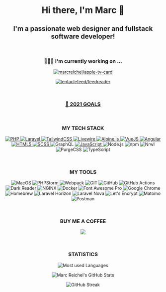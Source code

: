 <h1 align="center">
  Hi there, I'm Marc 👋
</h1>

<h2 align="center">
  I'm a passionate web designer and fullstack software developer!
</h2>

<br />

<h3 align="center">
  🧑🏼‍💻 I'm currently working on ...
</h3>

<p align="center">
  <a href="https://github.com/marcreichel/apple-tv-card">
    <img src="https://github-readme-stats.vercel.app/api/pin/?username=marcreichel&repo=apple-tv-card&theme=onedark" alt="marcreichel/apple-tv-card">
  </a>
</p>
<p align="center">
  <a href="https://github.com/tentaclefeed/feedreader">
    <img src="https://github-readme-stats.vercel.app/api/pin/?username=tentaclefeed&repo=feedreader&theme=onedark&show_owner=true" alt="tentaclefeed/feedreader">
  </a>
</p>

<br />

<h3 align="center">
  <a href="https://github.com/users/marcreichel/projects/3">🥅 2021 GOALS</a>
</h3>

<br />

<h3 align="center">
  MY TECH STACK
</h3>

<p align="center">
  <a href="https://github.com/topics/php">
    <img src="https://img.shields.io/badge/-PHP-%231572B6?style=for-the-badge&color=blue&logo=php&logoColor=ffffff" alt="PHP">
  </a>
  <a href="https://github.com/topics/laravel">
    <img src="https://img.shields.io/badge/-Laravel-%231572B6?style=for-the-badge&color=FF2D20&logo=laravel&logoColor=ffffff" alt="Laravel">
  </a>
  <a href="https://github.com/topics/tailwind">
    <img src="https://img.shields.io/badge/-TailwindCss-%231a202c?style=for-the-badge&logo=tailwind-css" alt="TailwindCSS">
  </a>
  <a href="https://github.com/topics/livewire">
    <img src="https://img.shields.io/badge/-Livewire-%231572B6?style=for-the-badge&color=blueviolet&logo=laravel-livewire&logoColor=ffffff" alt="Livewire">
  </a>
  <a href="https://github.com/topics/alpine-js">
    <img src="https://img.shields.io/badge/-Alpine.js-%231572B6?style=for-the-badge&color=8BC0D0&logo=Alpine.js&logoColor=000000" alt="Alpine.js">
  </a>
  <a href="https://github.com/topics/vue">
    <img src="https://img.shields.io/badge/-Vue.js-%234FC08D?style=for-the-badge&logo=Vue.js" alt="VueJS">
  </a>
  <a href="https://github.com/topics/angular">
    <img src="https://img.shields.io/badge/-Angular-%232c3e50?style=for-the-badge&color=DD0031&logo=Angular&logoColor=ffffff" alt="Angular">
  </a>
  <a href="https://github.com/topics/html">
    <img src="https://img.shields.io/badge/-HTML5-%23E44D27?style=for-the-badge&logo=html5&logoColor=ffffff" alt="HTML5">
  </a>
  <a href="https://github.com/topics/sass">
    <img src="https://img.shields.io/badge/-Sass-%23CC6699?style=for-the-badge&logo=sass&logoColor=ffffff" alt="SCSS">
  </a>
  <img src="https://img.shields.io/badge/-GraphQL-%23E434AA?style=for-the-badge&logo=graphql&logoColor=ffffff" alt="GraphQL">
  <a href="https://github.com/topics/javascript">
    <img src="https://img.shields.io/badge/-JavaScript-%23F7DF1E?style=for-the-badge&logo=javascript&logoColor=000000" alt="JavaScript">
  </a>
  <img src="https://img.shields.io/badge/-Node.js-%23339933?style=for-the-badge&logo=node.js" alt="Node.js">
  <img src="https://img.shields.io/badge/-npm-%23CB3837?style=for-the-badge&logo=npm" alt="npm">
  <img src="https://img.shields.io/badge/-Nx-%23143055?style=for-the-badge&logo=nx" alt="Nrwl">
  <img src="https://img.shields.io/badge/-PurgeCSS-%2314161A?style=for-the-badge&logo=purgecss" alt="PurgeCSS">
  <img src="https://img.shields.io/badge/-TypeScript-%233178C6?style=for-the-badge&logo=typescript&logoColor=ffffff" alt="TypeScript">
</p>

<br />

<h3 align="center">
  MY TOOLS
</h3>

<p align="center">
  <img src="https://img.shields.io/badge/-macOS-%23000000?style=for-the-badge&logo=apple" alt="MacOS">
  <img src="https://img.shields.io/badge/-PHPStorm-%23000000?style=for-the-badge&logo=Phpstorm" alt="PHPStorm">
  <img src="https://img.shields.io/badge/-Webpack-%232C3A42?style=for-the-badge&logo=webpack" alt="Webpack">
  <img src="https://img.shields.io/badge/-Git-%23F05032?style=for-the-badge&logo=git&logoColor=ffffff" alt="GIT">
  <img src="https://img.shields.io/badge/-GitHub-%23F05032?style=for-the-badge&logo=github&logoColor=ffffff&color=181717" alt="GitHub">
  <img src="https://img.shields.io/badge/-GitHub%20Actions-%232088FF?style=for-the-badge&logo=github%20actions&logoColor=ffffff" alt="GitHub Actions">
  <img src="https://img.shields.io/badge/-Dark%20Reader-%23141E24?style=for-the-badge&logo=dark%20reader&logoColor=ffffff" alt="Dark Reader">
  <img src="https://img.shields.io/badge/-NGINX-%23009639?style=for-the-badge&logo=nginx" alt="NGINX">
  <img src="https://img.shields.io/badge/-Docker-%232496ED?style=for-the-badge&logo=docker&logoColor=ffffff" alt="Docker">
  <img src="https://img.shields.io/badge/-Font%20Awesome%20Pro-%23339AF0?style=for-the-badge&logo=font%20awesome&logoColor=ffffff" alt="Font Awesome Pro">
  <img src="https://img.shields.io/badge/-Google%20Chrome-%234285F4?style=for-the-badge&logo=google%20chrome&logoColor=ffffff" alt="Google Chrome">
  <img src="https://img.shields.io/badge/-Homebrew-%23FBB040?style=for-the-badge&logo=homebrew&logoColor=000000" alt="Homebrew">
  <img src="https://img.shields.io/badge/-Laravel%20Horizon-%23405263?style=for-the-badge&logo=laravel%20horizon" alt="Laravel Horizon">
  <img src="https://img.shields.io/badge/-Laravel%20Nova-%23252D37?style=for-the-badge&logo=laravel%20nova" alt="Laravel Nova">
  <img src="https://img.shields.io/badge/-Let%E2%80%99s%20Encrypt-%23003A70?style=for-the-badge&logo=Let%E2%80%99s%20Encrypt" alt="Let's Encrypt">
  <img src="https://img.shields.io/badge/-Matomo-%233152A0?style=for-the-badge&logo=matomo" alt="Matomo">
  <img src="https://img.shields.io/badge/-Postman-%23FF6C37?style=for-the-badge&logo=postman&logoColor=ffffff" alt="Postman">
</p>

<br />

<h3 align="center">
  BUY ME A COFFEE
</h3>

<p align="center">
  <a href="https://github.com/sponsors/marcreichel">
    <img src="https://img.shields.io/badge/-Sponsor%20me-%23EA4AAA?style=for-the-badge&logo=github%20sponsors&logoColor=ffffff">
  </a>
</p>

<br />

<h3 align="center">
  STATISTICS
</h3>


<p align="center">
  <img alt="Most used Languages" src="https://github-readme-stats.vercel.app/api/top-langs/?username=marcreichel&layout=compact&theme=onedark">
</div>

<p align="center">
  <img alt="Marc Reichel's GitHub Stats" src="https://github-readme-stats.vercel.app/api?username=marcreichel&count_private=true&show_icons=true&include_all_commits=true&theme=onedark&cache_seconds=1800">
</p>

<p align="center">
  <img src="http://github-readme-streak-stats.herokuapp.com?user=marcreichel&theme=onedark&cache_seconds=1800" alt="GitHub Streak" />
</div>

[website]: https://marcreichel.dev
[linkedin]: https://www.linkedin.com/in/marc-reichel/
